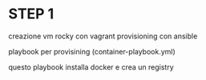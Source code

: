 # STEP 1

creazione vm rocky con vagrant provisioning con ansible

playbook per provisining (container-playbook.yml) 

questo playbook installa docker e crea un registry

